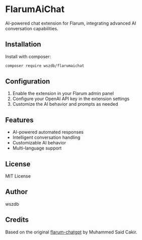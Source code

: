 # FlarumAiChat

AI-powered chat extension for Flarum, integrating advanced AI conversation capabilities.

## Installation

Install with composer:

```bash
composer require wszdb/flarumaichat
```

## Configuration

1. Enable the extension in your Flarum admin panel
2. Configure your OpenAI API key in the extension settings
3. Customize the AI behavior and prompts as needed

## Features

- AI-powered automated responses
- Intelligent conversation handling
- Customizable AI behavior
- Multi-language support

## License

MIT License

## Author

wszdb

## Credits

Based on the original [flarum-chatgpt](https://github.com/muhammedsaidckr/flarum-chatgpt) by Muhammed Said Cakir.
